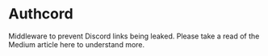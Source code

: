 # Authcord

Middleware to prevent Discord links being leaked. Please take a read of the Medium article here to understand more.
